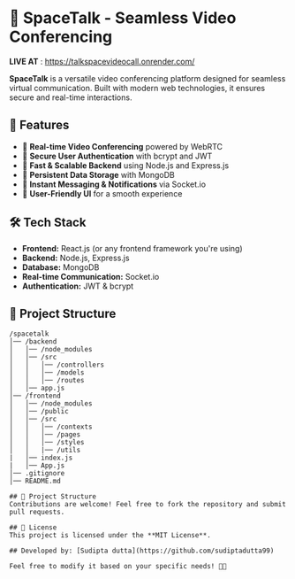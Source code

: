 # 🚀 SpaceTalk - Seamless Video Conferencing  
**LIVE AT** : https://talkspacevideocall.onrender.com/

**SpaceTalk** is a versatile video conferencing platform designed for seamless virtual communication. Built with modern web technologies, it ensures secure and real-time interactions.  

## 🌟 Features  
- 🔹 **Real-time Video Conferencing** powered by WebRTC  
- 🔹 **Secure User Authentication** with bcrypt and JWT  
- 🔹 **Fast & Scalable Backend** using Node.js and Express.js  
- 🔹 **Persistent Data Storage** with MongoDB  
- 🔹 **Instant Messaging & Notifications** via Socket.io  
- 🔹 **User-Friendly UI** for a smooth experience  

## 🛠️ Tech Stack  
- **Frontend:** React.js (or any frontend framework you're using)  
- **Backend:** Node.js, Express.js  
- **Database:** MongoDB  
- **Real-time Communication:** Socket.io  
- **Authentication:** JWT & bcrypt  

## 📂 Project Structure  
```
/spacetalk
│── /backend
│   │── /node_modules
│   │── /src
│   │   │── /controllers
│   │   │── /models
│   │   │── /routes
│   │── app.js
│── /frontend
│   │── /node_modules
│   │── /public
│   │── /src
│   │   │── /contexts
│   │   │── /pages
│   │   │── /styles
│   │   |── /utils
|   │── index.js
|   │── App.js
│── .gitignore
│── README.md

## 📂 Project Structure  
Contributions are welcome! Feel free to fork the repository and submit pull requests.  

## 📄 License  
This project is licensed under the **MIT License**.  

## Developed by: [Sudipta dutta](https://github.com/sudiptadutta99)

Feel free to modify it based on your specific needs! 🚀😊